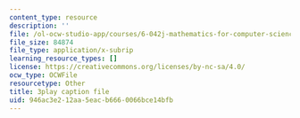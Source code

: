 ```yaml
---
content_type: resource
description: ''
file: /ol-ocw-studio-app/courses/6-042j-mathematics-for-computer-science-fall-2010/946ac3e212aa5eacb6660066bce14bfb_bTyxpoi2dmM.vtt
file_size: 84874
file_type: application/x-subrip
learning_resource_types: []
license: https://creativecommons.org/licenses/by-nc-sa/4.0/
ocw_type: OCWFile
resourcetype: Other
title: 3play caption file
uid: 946ac3e2-12aa-5eac-b666-0066bce14bfb
---
```

